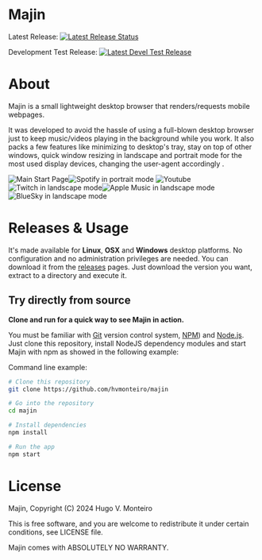 # Majin

Latest Release: [![Latest Release Status](https://github.com/hvmonteiro/majin/badges/master/build.svg)](https://github.com/hvmonteiro/majin/tags/latest)

Development Test Release: [![Latest Devel Test Release](https://github.com/hvmonteiro/majin/badges/latest-devel/build.svg)](https://github.com/hvmonteiro/majin/tags/latest-devel)

# About
Majin is a small lightweight desktop browser that renders/requests mobile webpages.

It was developed to avoid the hassle of using a full-blown desktop browser just to keep music/videos playing in the background while you work. It also packs a few features like minimizing to desktop's tray, stay on top of other windows, quick window resizing in landscape and portrait mode for the most used display devices, changing the user-agent accordingly .

![Main Start Page](https://github.com/hvmonteiro/majin/raw/master/assets/images/majin-screenshot-default.png)![Spotify in portrait mode](https://github.com/hvmonteiro/majin/raw/master/assets/images/majin-screenshot-spotify.png)
![Youtube](https://github.com/hvmonteiro/majin/raw/master/assets/images/majin-screenshot-youtube.png)![Twitch in landscape mode](https://github.com/hvmonteiro/majin/raw/master/assets/images/majin-screenshot-twitch.png)![Apple Music in landscape mode](https://github.com/hvmonteiro/majin/raw/master/assets/images/majin-screenshot-applemusic.png)![BlueSky in landscape mode](https://github.com/hvmonteiro/majin/raw/master/assets/images/majin-screenshot-bluesky.png)

# Releases & Usage

It's made available for **Linux**, **OSX** and **Windows** desktop platforms. No configuration and no administration privileges are needed.
You can download it from the [releases](https://github.com/hvmonteiro/majin/releases) pages.
Just download the version you want, extract to a directory and execute it. 


## Try directly from source

**Clone and run for a quick way to see Majin in action.**

You must be familiar with [Git](https://git-scm.com) version control system, [NPM](http://npmjs.com)) and [Node.js](https://nodejs.org/en/download/).
Just clone this repository, install NodeJS dependency modules and start Majin with npm as showed in the following example:

Command line example:
```bash
# Clone this repository
git clone https://github.com/hvmonteiro/majin

# Go into the repository
cd majin

# Install dependencies
npm install

# Run the app 
npm start
```

# License
Majin, Copyright (C) 2024 Hugo V. Monteiro
    
This is free software, and you are welcome to redistribute it under certain conditions, see LICENSE file.
    
Majin comes with ABSOLUTELY NO WARRANTY.

